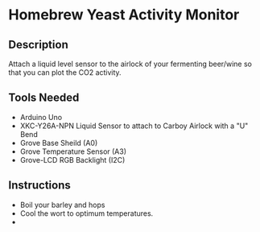 # Homebrew Yeast Activity Monitor

## Description
Attach a liquid level sensor to the airlock of your fermenting beer/wine so that you can plot the CO2 activity.

## Tools Needed
- Arduino Uno 
- XKC-Y26A-NPN Liquid Sensor to attach to Carboy Airlock with a "U" Bend
- Grove Base Sheild (A0)
- Grove Temperature Sensor (A3)
- Grove-LCD RGB Backlight (I2C)

## Instructions
- Boil your barley and hops
- Cool the wort to optimum temperatures.
- 



